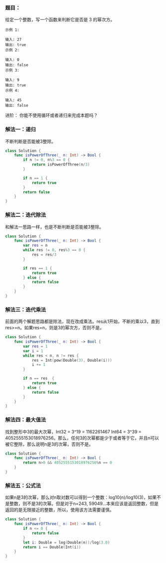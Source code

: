 ### 题目：

给定一个整数，写一个函数来判断它是否是 3 的幂次方。

```
示例 1:

输入: 27
输出: true
示例 2:

输入: 0
输出: false
示例 3:

输入: 9
输出: true
示例 4:

输入: 45
输出: false
```

进阶：
你能不使用循环或者递归来完成本题吗？

### 解法一：递归

不断判断是否能被3整除。

```swift
class Solution {
    func isPowerOfThree(_ n: Int) -> Bool {
        if n != 0, n%3 == 0 {
            return isPowerOfThree(n/3)
        }

        if n == 1 {
            return true
        }
        return false
    }
}
```



### 解法二：迭代除法

和解法一思路一样，也是不断判断是否能被3整除。

```swift
class Solution {
    func isPowerOfThree(_ n: Int) -> Bool {
        var res = n
        while res != 0, res%3 == 0 {
            res = res/3
        }

        if res == 1 {
            return true
        } else {
            return false
        }
    }
}
```

### 解法三：迭代乘法

前面的两个解题思路都是除法，现在改成乘法。res从1开始，不断的乘以3，直到res>=n。如果res=n，则是3的幂次方，否则不是。

```swift
class Solution {
    func isPowerOfThree(_ n: Int) -> Bool {
        var res = 1
        var i = 1
        while res < n, n != res {
            res = Int(pow(Double(3), Double(i)))
            i += 1
        }

        if n == res  {
            return true
        } else {
            return false
        }
    }
}
```

### 解法四：最大值法

找到整形中3的最大次幂，Int32 = 3^19 = 1162261467 Int64 = 3^39 = 4052555153018976256。那么，任何3的次幂都是少于或者等于它，并且n可以被它整除，那么说明n是3的次幂，否则不是。

```swift
class Solution {
    func isPowerOfThree(_ n: Int) -> Bool {
        return n>0 && 4052555153018976256%n == 0
    }
}
```

### 解法五：公式法

如果n是3的次幂，那么对n取对数可以得到一个整数：log10(n)/log10(3)，如果不是整数，则不是3的次幂。但是对于n=243, 59049...本来应该是返回整数，但是返回的是无限接近的整数，所以，使用该方法需要谨慎。

```swift
class Solution {
    func isPowerOfThree(_ n: Int) -> Bool {
        if n <= 0 {
            return false
        }
        let i: Double = log(Double(n))/log(3.0)
        return i == Double(Int(i))
    }
}
```
